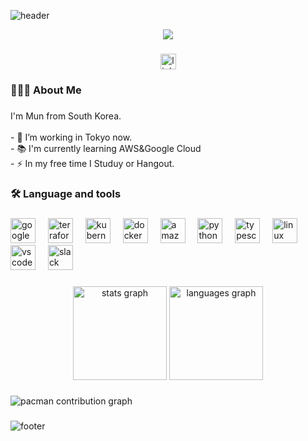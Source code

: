 ![header](https://capsule-render.vercel.app/api?type=Waving&color=0058aa&height=150&section=header&text=&fontSize=90)

<div align="center">
  <img src="https://media3.giphy.com/media/v1.Y2lkPTc5MGI3NjExeDY5YWFlYnA2dW9vbnR6eGdwZ3NjNjdjOWZndHRidjNldnFlb21pcyZlcD12MV9pbnRlcm5hbF9naWZfYnlfaWQmY3Q9Zw/ZCBP02FjuB6xFdfwkY/giphy.gif"  />
</div>

###

<div align="center">
  <img src="https://img.shields.io/static/v1?message=LinkedIn&logo=linkedin&label=&color=0077B5&logoColor=white&labelColor=&style=for-the-badge" height="25" alt="linkedin logo"  />
</div>

###

<h3 align="left">🧑🏻‍💻  About Me</h3>

###

<p align="left">I'm Mun from South Korea.<br><br>- 🔭 I’m working in Tokyo now.<br>- 📚 I'm currently learning AWS&Google Cloud<br>- ⚡ In my free time I Studuy or Hangout.</p>

###

<h3 align="left">🛠 Language and tools</h3>

###

<div align="left">
  <img src="https://cdn.jsdelivr.net/gh/devicons/devicon/icons/googlecloud/googlecloud-original.svg" height="40" alt="googlecloud logo"  />
  <img width="12" />
  <img src="https://cdn.jsdelivr.net/gh/devicons/devicon/icons/terraform/terraform-original.svg" height="40" alt="terraform logo"  />
  <img width="12" />
  <img src="https://cdn.jsdelivr.net/gh/devicons/devicon/icons/kubernetes/kubernetes-plain.svg" height="40" alt="kubernetes logo"  />
  <img width="12" />
  <img src="https://cdn.jsdelivr.net/gh/devicons/devicon/icons/docker/docker-plain-wordmark.svg" height="40" alt="docker logo"  />
  <img width="12" />
  <img src="https://cdn.jsdelivr.net/gh/devicons/devicon/icons/amazonwebservices/amazonwebservices-line-wordmark.svg" height="40" alt="amazonwebservices logo"  />
  <img width="12" />
  <img src="https://cdn.jsdelivr.net/gh/devicons/devicon/icons/python/python-original.svg" height="40" alt="python logo"  />
  <img width="12" />
  <img src="https://cdn.jsdelivr.net/gh/devicons/devicon/icons/typescript/typescript-original.svg" height="40" alt="typescript logo"  />
  <img width="12" />
  <img src="https://cdn.jsdelivr.net/gh/devicons/devicon/icons/linux/linux-original.svg" height="40" alt="linux logo"  />
  <img width="12" />
  <img src="https://cdn.jsdelivr.net/gh/devicons/devicon/icons/vscode/vscode-original.svg" height="40" alt="vscode logo"  />
  <img width="12" />
  <img src="https://cdn.jsdelivr.net/gh/devicons/devicon/icons/slack/slack-original.svg" height="40" alt="slack logo"  />
</div>

###

<div align="center">
  <img src="https://github-readme-stats.vercel.app/api?username=slo-ow&hide_title=false&hide_rank=false&show_icons=true&include_all_commits=true&count_private=true&disable_animations=false&theme=dracula&locale=en&hide_border=false&order=1" height="150" alt="stats graph"  />
  <img src="https://github-readme-stats.vercel.app/api/top-langs?username=slo-ow&locale=en&hide_title=false&layout=compact&card_width=320&langs_count=5&theme=dracula&hide_border=false&order=2" height="150" alt="languages graph"  />
</div>

###

<picture>
  <source media="(prefers-color-scheme: dark)" srcset="https://raw.githubusercontent.com/slo-ow/slo-ow/output/pacman-contribution-graph-dark.svg">
  <source media="(prefers-color-scheme: light)" srcset="https://raw.githubusercontent.com/slo-ow/slo-ow/output/pacman-contribution-graph.svg">
  <img alt="pacman contribution graph" src="https://raw.githubusercontent.com/slo-ow/slo-ow/output/pacman-contribution-graph.svg">
</picture>

###

![footer](https://capsule-render.vercel.app/api?type=Waving&color=0058aa&height=150&section=footer&text=&fontSize=90)


<!--
[![Solved.ac 프로필](http://mazassumnida.wtf/api/v2/generate_badge?boj=slo_ow)](https://solved.ac/slo_ow)
-->



